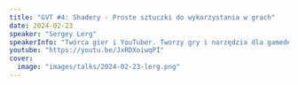 ```yaml
---
title: "GVT #4: Shadery - Proste sztuczki do wykorzystania w grach"
date: 2024-02-23
speaker: "Sergey Lerg"
speakerInfo: "Twórca gier i YouTuber. Tworzy gry i narzędzia dla gamedevu. Pracuje z Godotem, Defoldem, Unity, C++, C#, Lua, Go i Jai. Lubi generowanie proceduralne i eksperymentowanie."
youtube: "https://youtu.be/JxRDXoiwqPI"
cover:
  image: "images/talks/2024-02-23-lerg.png"
---
```

